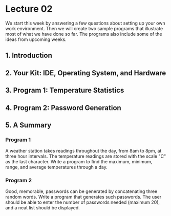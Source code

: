 # Lecture 02

We start this week by answering a few questions about setting up your own work environment. Then we will create two sample programs that 
illustrate most of what we have done so far. The programs also include some of the ideas from upcoming weeks.

## 1. Introduction
## 2. Your Kit: IDE, Operating System, and Hardware
## 3. Program 1: Temperature Statistics
## 4. Program 2: Password Generation
## 5. A Summary

### Program 1

A weather station takes readings throughout the day, from 8am to 8pm, at three hour intervals.
The temperature readings are stored with the scale "C" as the last character.
Write a program to find the maximum, minimum, range, and average temperatures through a day.

### Program 2

Good, memorable, passwords can be generated by concatenating three random words. Write a program that
generates such passwords. The user should be able to enter the number of passwords needed (maximum 20), 
and a neat list should be displayed.
